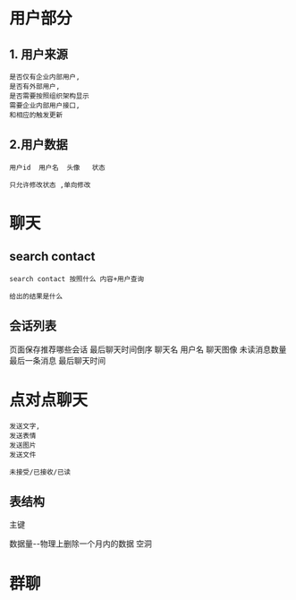

# 用户部分

## 1. 用户来源  

    是否仅有企业内部用户,
    是否有外部用户,
    是否需要按照组织架构显示
    需要企业内部用户接口,
    和相应的触发更新


## 2.用户数据

    用户id  用户名  头像   状态   
    
    只允许修改状态 ,单向修改
    
    
    
    
# 聊天

## search contact   

    search contact 按照什么 内容+用户查询
    
    给出的结果是什么
    
## 会话列表

   页面保存推荐哪些会话
   最后聊天时间倒序
   聊天名 用户名 聊天图像  未读消息数量 最后一条消息  最后聊天时间  
   
   
   
# 点对点聊天

    发送文字,
    发送表情
    发送图片
    发送文件
    
    未接受/已接收/已读
    
    
## 表结构

   主键
   
   数据量--物理上删除一个月内的数据  空洞     


# 群聊

       